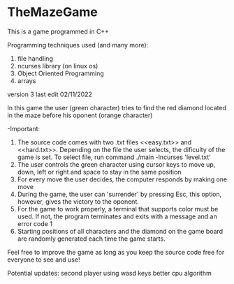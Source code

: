 # TheMazeGame
This is a game programmed in C++

Programming techniques used (and many more):
1.  file handling
2.  ncurses library (on linux os)
3.  Object Oriented Programming
4.  arrays

version 3 last edit 02/11/2022

In this game the user (green character) tries to find the red diamond located in the maze before his oponent (orange character)

-Important:

1.  The source code comes with two .txt files <<easy.txt>> and <<hard.txt>>. Depending on the file the user selects, the dificulty of the game is set. To select file, run command ./main -lncurses 'level.txt'
2.  The user controls the green character using cursor keys to move up, down, left or right and space to stay in the same position
3.  For every move the user decides, the computer responds by making one move
4.  During the game, the user can 'surrender' by pressing Esc, this option, however, gives the victory to the oponent.
5.  For the game to work properly, a terminal that supports color must be used. If not, the program terminates and exits with a message and an error code 1
6.  Starting positions of all characters and the diamond on the game board are randomly generated each time the game starts.

Feel free to improve the game as long as you keep the source code free for everyone to see and use! 

Potential updates:
  second player using wasd keys
  better cpu algorithm
